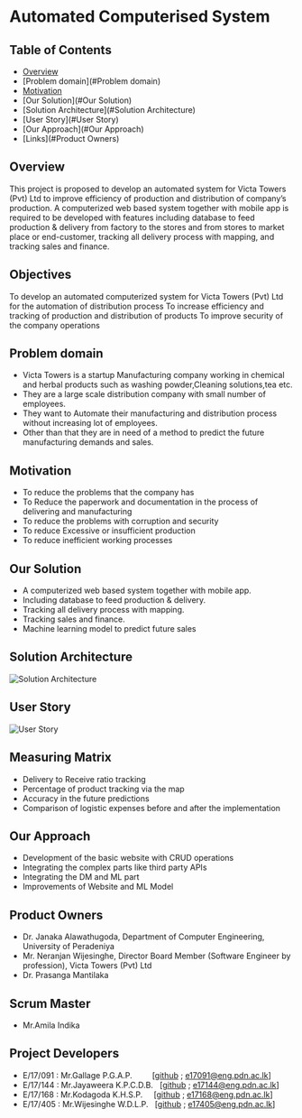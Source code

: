 # Automated Computerised System

## Table of Contents
- [Overview](#Overview)
- [Problem domain](#Problem domain)
- [Motivation](#Motivation)
- [Our Solution](#Our Solution)
- [Solution Architecture](#Solution Architecture)
- [User Story](#User Story)
- [Our Approach](#Our Approach)
- [Links](#Product Owners)

## Overview

This project is proposed to develop an automated system for Victa Towers (Pvt) Ltd to improve
efficiency of production and distribution of company’s production. A computerized web based system
together with mobile app is required to be developed with features including database to feed
production & delivery from factory to the stores and from stores to market place or end-customer,
tracking all delivery process with mapping, and tracking sales and finance.

## Objectives

 To develop an automated computerized system for Victa Towers (Pvt) Ltd for the automation of
distribution process
 To increase efficiency and tracking of production and distribution of products
 To improve security of the company operations
 
## Problem domain 

- Victa Towers is a startup Manufacturing company working in chemical and herbal products such as washing powder,Cleaning solutions,tea etc.
- They are a large scale distribution company with  small number of employees.
- They want to Automate their manufacturing and distribution process without increasing lot of employees.  
- Other than that they are in need of a method to predict the future manufacturing demands and sales.  

## Motivation 
 
- To reduce the problems that the company has 
- To Reduce the paperwork and documentation in the process of delivering and manufacturing
- To reduce the problems with corruption and security 
- To reduce Excessive or insufficient production
- To reduce inefficient working processes

## Our Solution 

- A computerized web based system together with mobile app.
- Including database to feed production & delivery.  
- Tracking all delivery process with mapping.
- Tracking sales and finance.
- Machine learning model to predict future sales

## Solution Architecture 

![Solution Architecture](/images/solution_architecture.png)

## User Story

![User Story](/images/user_story.png)

## Measuring Matrix 

- Delivery to Receive ratio tracking
- Percentage of product tracking via the map 
- Accuracy in the future predictions
- Comparison of logistic expenses before and after the implementation    

## Our Approach 

- Development of the basic website with CRUD operations 
- Integrating the complex parts like third party APIs 
- Integrating the DM and ML part
- Improvements of Website and ML Model   


## Product Owners 

- Dr. Janaka Alawathugoda, Department of Computer Engineering, University of Peradeniya
- Mr. Neranjan Wijesinghe, Director Board Member (Software Engineer by profession), Victa Towers (Pvt) Ltd
- Dr. Prasanga Mantilaka

## Scrum Master

- Mr.Amila Indika
 
## Project Developers 

- E/17/091 : Mr.Gallage P.G.A.P. &nbsp; &nbsp; &nbsp; &nbsp; \[[github](https://github.com/AdithyaGallage) ; [e17091@eng.pdn.ac.lk](mailto:e17091@eng.pdn.ac.lk)\]
- E/17/144 : Mr.Jayaweera K.P.C.D.B. &nbsp; \[[github](https://github.com/Dadoright) ; [e17144@eng.pdn.ac.lk](mailto:e17144@eng.pdn.ac.lk)\]
- E/17/168 : Mr.Kodagoda K.H.S.P. &nbsp; &nbsp; \[[github](https://github.com/Sandun666) ; [e17168@eng.pdn.ac.lk](mailto:e17168@eng.pdn.ac.lk)\]
- E/17/405 : Mr.Wijesinghe W.D.L.P. &nbsp; \[[github](https://github.com/Wijesinghe0141) ; [e17405@eng.pdn.ac.lk](mailto:e17405@eng.pdn.ac.lk)\]

